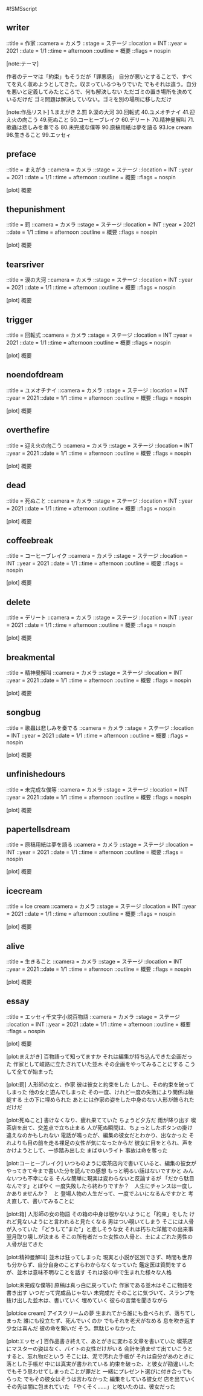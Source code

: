 #!SMSscript

## writer

::title = 作家
::camera = カメラ
::stage = ステージ
::location = INT
::year = 2021
::date = 1/1
::time = afternoon
::outline = 概要
::flags = nospin

[note:テーマ]

作者のテーマは「約束」もそうだが「罪悪感」
自分が悪いとすることで、すべてを丸く収めようとしてきた。収まっているつもりでいた
でもそれは違う。自分を悪いと定義してみたところで、何も解決しない
ただゴミの置き場所を決めているだけだ
ゴミ問題は解決していない。ゴミを別の場所に移しただけ

[note:作品リスト]
1.まえがき
2.罰
9.涙の大河
30.回転式
40.ユメオチナイ
41.迎え火の向こう
49.死ぬこと
50.コーヒーブレイク
60.デリート
70.精神曼解叫
71.歌蟲は悲しみを奏でる
80.未完成な僕等
90.原稿用紙は夢を語る
93.Ice cream
98.生きること
99.エッセィ

## preface

::title = まえがき
::camera = カメラ
::stage = ステージ
::location = INT
::year = 2021
::date = 1/1
::time = afternoon
::outline = 概要
::flags = nospin

[plot]
概要

## thepunishment

::title = 罰
::camera = カメラ
::stage = ステージ
::location = INT
::year = 2021
::date = 1/1
::time = afternoon
::outline = 概要
::flags = nospin

[plot]
概要


## tearsriver

::title = 涙の大河
::camera = カメラ
::stage = ステージ
::location = INT
::year = 2021
::date = 1/1
::time = afternoon
::outline = 概要
::flags = nospin

[plot]
概要


## trigger

::title = 回転式
::camera = カメラ
::stage = ステージ
::location = INT
::year = 2021
::date = 1/1
::time = afternoon
::outline = 概要
::flags = nospin

[plot]
概要


## noendofdream

::title = ユメオチナイ
::camera = カメラ
::stage = ステージ
::location = INT
::year = 2021
::date = 1/1
::time = afternoon
::outline = 概要
::flags = nospin

[plot]
概要


## overthefire

::title = 迎え火の向こう
::camera = カメラ
::stage = ステージ
::location = INT
::year = 2021
::date = 1/1
::time = afternoon
::outline = 概要
::flags = nospin

[plot]
概要


## dead

::title = 死ぬこと
::camera = カメラ
::stage = ステージ
::location = INT
::year = 2021
::date = 1/1
::time = afternoon
::outline = 概要
::flags = nospin

[plot]
概要


## coffeebreak

::title = コーヒーブレイク
::camera = カメラ
::stage = ステージ
::location = INT
::year = 2021
::date = 1/1
::time = afternoon
::outline = 概要
::flags = nospin

[plot]
概要


## delete

::title = デリート
::camera = カメラ
::stage = ステージ
::location = INT
::year = 2021
::date = 1/1
::time = afternoon
::outline = 概要
::flags = nospin

[plot]
概要


## breakmental

::title = 精神曼解叫
::camera = カメラ
::stage = ステージ
::location = INT
::year = 2021
::date = 1/1
::time = afternoon
::outline = 概要
::flags = nospin

[plot]
概要


## songbug

::title = 歌蟲は悲しみを奏でる
::camera = カメラ
::stage = ステージ
::location = INT
::year = 2021
::date = 1/1
::time = afternoon
::outline = 概要
::flags = nospin

[plot]
概要


## unfinishedours

::title = 未完成な僕等
::camera = カメラ
::stage = ステージ
::location = INT
::year = 2021
::date = 1/1
::time = afternoon
::outline = 概要
::flags = nospin

[plot]
概要


## papertellsdream

::title = 原稿用紙は夢を語る
::camera = カメラ
::stage = ステージ
::location = INT
::year = 2021
::date = 1/1
::time = afternoon
::outline = 概要
::flags = nospin

[plot]
概要


## icecream

::title = Ice cream
::camera = カメラ
::stage = ステージ
::location = INT
::year = 2021
::date = 1/1
::time = afternoon
::outline = 概要
::flags = nospin

[plot]
概要


## alive

::title = 生きること
::camera = カメラ
::stage = ステージ
::location = INT
::year = 2021
::date = 1/1
::time = afternoon
::outline = 概要
::flags = nospin

[plot]
概要


## essay

::title = エッセィ千文字小説百物語
::camera = カメラ
::stage = ステージ
::location = INT
::year = 2021
::date = 1/1
::time = afternoon
::outline = 概要
::flags = nospin

[plot]
概要



[plot:まえがき]
百物語って知ってますか
それは編集が持ち込んできた企画だった
作家として岐路に立たされていた並木
その企画をやってみることにする
こうして全てが始まった

[plot:罰]
人形師の女と、作家
彼は彼女と約束をした
しかし、その約束を破ってしまった
他の女と遊んでしまった
その一度、けれど一度の失敗により関係は破綻する
土の下に埋められた
あとには作家の姿をした中身のない人形が飾られただけだ

[plot:死ぬこと]
書けなくなり、疲れ果てていた
ちょうど夕方だ
雨が降り出す
喫茶店を出て、交差点で立ち止まる
人が死ぬ瞬間は、ちょっとしたボタンの掛け違えなのかもしれない
電話が鳴ったが、編集の彼女だとわかり、出なかった
それよりも目の前を走る裸足の女性が気になったからだ
彼女に目をとられ、声をかけようとして、一歩踏み出した
まばゆいライト
事故は命を奪った

[plot:コーヒーブレイク]
いつものように喫茶店内で書いていると、編集の彼女がやってきて今まで書いた分を読んでの感想
もっと明るい話はないですかと
みんないつも不幸になる
そんな簡単に現実は変わらないと反論するが
「だから駄目なんです」とぼやく
一度失敗したら終わりですか？　人生にチャンスは一度しかありませんか？　と
登場人物の人生だって、一度でふいになるんですかと
考え直して、書いてみることに

[plot:箱]
人形師の女の物語
その箱の中身は覗かないようにと「約束」をした
けれど見ないようにと言われると見たくなる
男はつい覗いてしまう
そこには人骨が入っていた
「どうして”また”」と悲しそうな女
それは朽ちた洋館での出来事
翌月取り壊しが決まる
そこの所有者だった女性の人骨と、土によごれた男性の人骨が出てきた

[plot:精神曼解叫]
並木は狂ってしまった
現実と小説が区別できず、時間も世界も分からず、自分自身のことすらわからなくなっていた
鑑定医は質問をするが、並木は意味不明なことを話す
それは彼の中で生まれた様々な人格

[plot:未完成な僕等]
原稿は真っ白に戻っていた
作家である並木はそこに物語を書き出す
いつだって完成品じゃない
未完成だ
そのことに気づいて、スランプを抜け出した並木は、書いていく
埋めていく
彼らの言葉を聞きながら

[plot:ice cream]
アイスクリームの夢
生まれてから誰にも食べられず、落ちてしまった
誰にも役立たず、死んでいくのか
でもそれを老犬がなめる
息を吹き返す
少女は喜んだ
彼の命を繋いだ
そう。無駄じゃなかった

[plot:エッセィ]
百作品書き終えて、あとがきに変わる文章を書いていた
喫茶店にマスターの姿はなく、バイトの女性だけがいる
会計を済ませて出ていこうとすると、忘れ物だという
そこには、泥で汚れた手帳が
それは自分があのときに落とした手帳だ
中には真実が書かれている
約束を破った、と彼女が勘違いした
でもそう思わせてしまったことが罪だと
一緒にプレゼント選びに付き合ってもらった
でもその彼女はそうは言わなかった
編集をしている彼女だ
店を出ていく
その先は闇に包まれていた
「やくそく……」と呟いたのは、彼女だった
